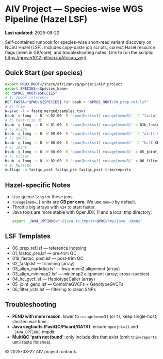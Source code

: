 # AIV Project — Species-wise WGS Pipeline (Hazel LSF)

**Last updated:** 2025-08-22

Self-contained runbook for species-wise short-read variant discovery on NCSU Hazel (LSF). Includes copy‑paste job scripts, correct Hazel resource flags (mem in GB/core), and troubleshooting notes.
Link to run the scripts: https://grover1012.github.io/African_veg/

## Quick Start (per species)

```bash
export PROJ_ROOT=/share/africanveg/gwnjeri/AIV_project
export SPECIES=<Species_Name>
cd "$PROJ_ROOT/$SPECIES"
# 1) Index reference
REF_FASTA="$PWD/${SPECIES}.fa" bsub < "$PROJ_ROOT/00_prep_ref.lsf"
# 2) Trim
N=$(wc -l < fastq_merged/samples.tsv)
bsub -q long -n 8 -W 02:00 -R 'span[hosts=1] rusage[mem=3]' -J "fastp[1-$N]%24" < 02_fastp.lsf
# 3) Post-trim QC
bsub -q long -n 8 -W 01:00 -R 'span[hosts=1] rusage[mem=3]' < 01b_fastqc_post.lsf
# 4) Align
bsub -q long -n 8 -W 08:00 -R 'span[hosts=1] rusage[mem=3]' -J "aln[1-$N]%24" < 03_align_markdup.lsf
# 5) gVCFs
bsub -q long -n 8 -W 08:00 -R 'span[hosts=1] rusage[mem=3]' -J "hc[1-$N]%24" < 04_hc_gvcf.lsf
# 6) Joint
bsub -q long -n 8 -W 08:00 -R 'span[hosts=1] rusage[mem=3]' < 05_joint_geno.lsf
# 7) Filter
bsub -q long -n 8 -W 02:00 -R 'span[hosts=1] rusage[mem=3]' < 06_filter_vcfs.lsf
# 8) MultiQC
multiqc -o fastqc_post fastqc_pre fastqc_post trim/reports
```

## Hazel-specific Notes

- Use queue `long` for these jobs.
- `rusage[mem=…]` units are **GB per core**. We use `mem=3` by default.
- Throttle big arrays with `%24` to start faster.
- Java tools are more stable with OpenJDK 11 and a local tmp directory:
  ```bash
  export _JAVA_OPTIONS="-Djava.io.tmpdir=$PWD/tmp/java -Xmx8g"
  ```

## LSF Templates
- 00_prep_ref.lsf — reference indexing
- 01_fastqc_pre.lsf — pre-trim QC
- 01b_fastqc_post.lsf — post-trim QC
- 02_fastp.lsf — trimming (array)
- 03_align_markdup.lsf — bwa-mem2 alignment (array)
- 03_align_minimap2.lsf — minimap2 alignment (array; cross-species)
- 04_hc_gvcf.lsf — HaplotypeCaller (array)
- 05_joint_geno.lsf — CombineGVCFs + GenotypeGVCFs
- 06_filter_vcfs.lsf — filtering to clean SNPs

## Troubleshooting
- **PEND with mem reason**: lower to `rusage[mem=3]` (or `2`), keep single-host; shorten wall time.
- **Java segfaults (FastQC/Picard/GATK)**: ensure `openjdk=11` and `_JAVA_OPTIONS` tmpdir.
- **MultiQC 'path not found'**: only include dirs that exist (omit `trim/reports` until fastp finishes).

© 2025-08-22 AIV project runbook.
